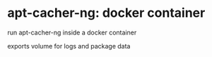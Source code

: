 apt-cacher-ng: docker container
===============================


run apt-cacher-ng inside a docker container

exports volume for logs and package data

